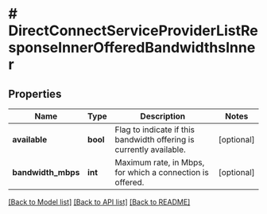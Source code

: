 # # DirectConnectServiceProviderListResponseInnerOfferedBandwidthsInner

## Properties

Name | Type | Description | Notes
------------ | ------------- | ------------- | -------------
**available** | **bool** | Flag to indicate if this bandwidth offering is currently available. | [optional]
**bandwidth_mbps** | **int** | Maximum rate, in Mbps, for which a connection is offered. | [optional]

[[Back to Model list]](../../README.md#models) [[Back to API list]](../../README.md#endpoints) [[Back to README]](../../README.md)
